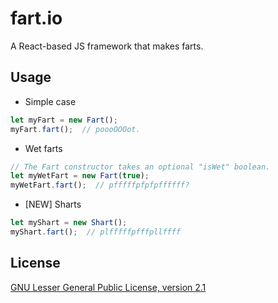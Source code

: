 # fart.io
A React-based JS framework that makes farts.

## Usage

- Simple case

```javascript
let myFart = new Fart();
myFart.fart();  // poooOOOot.
```

- Wet farts
 
```javascript
// The Fart constructor takes an optional "isWet" boolean.
let myWetFart = new Fart(true);
myWetFart.fart();  // pfffffpfpfpffffff?
```

- [NEW] Sharts

```javascript
let myShart = new Shart();
myShart.fart();  // plfffffpfffpllffff
```


## License
[GNU Lesser General Public License, version 2.1](https://www.gnu.org/licenses/old-licenses/lgpl-2.1.en.html)
